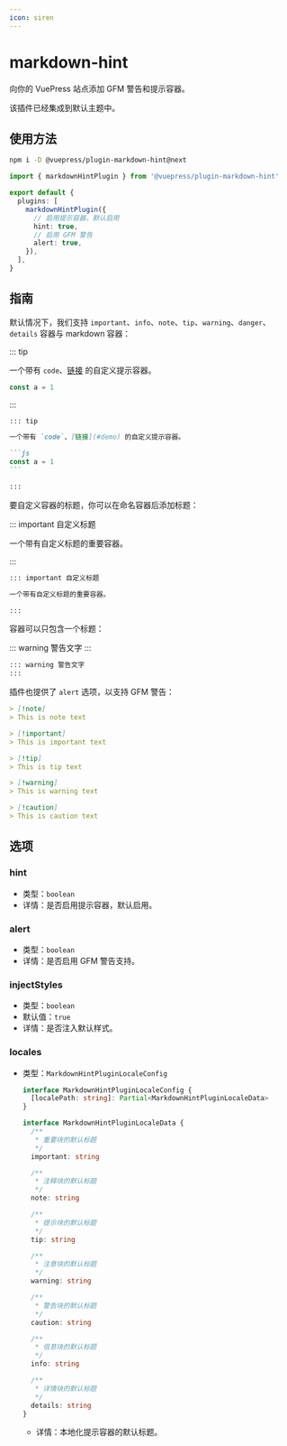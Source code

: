 ```yaml
---
icon: siren
---
```


# markdown-hint

<NpmBadge package="@vuepress/plugin-markdown-hint" />

向你的 VuePress 站点添加 GFM 警告和提示容器。

该插件已经集成到默认主题中。

## 使用方法

```bash
npm i -D @vuepress/plugin-markdown-hint@next
```

```ts title=".vuepress/config.ts"
import { markdownHintPlugin } from '@vuepress/plugin-markdown-hint'

export default {
  plugins: [
    markdownHintPlugin({
      // 启用提示容器，默认启用
      hint: true,
      // 启用 GFM 警告
      alert: true,
    }),
  ],
}
```

## 指南

默认情况下，我们支持 `important`、`info`、`note`、`tip`、`warning`、`danger`、`details` 容器与 markdown 容器：

::: tip

一个带有 `code`、[链接](#demo) 的自定义提示容器。

```js
const a = 1
```

:::

````md
::: tip

一个带有 `code`、[链接](#demo) 的自定义提示容器。

```js
const a = 1
```

:::
````

要自定义容器的标题，你可以在命名容器后添加标题：

::: important 自定义标题

一个带有自定义标题的重要容器。

:::

```md
::: important 自定义标题

一个带有自定义标题的重要容器。

:::
```

容器可以只包含一个标题：

::: warning 警告文字
:::

```md
::: warning 警告文字
:::
```

插件也提供了 `alert` 选项，以支持 GFM 警告：

```md
> [!note]
> This is note text

> [!important]
> This is important text

> [!tip]
> This is tip text

> [!warning]
> This is warning text

> [!caution]
> This is caution text
```

## 选项

### hint

- 类型：`boolean`
- 详情：是否启用提示容器，默认启用。

### alert

- 类型：`boolean`
- 详情：是否启用 GFM 警告支持。

### injectStyles

- 类型：`boolean`
- 默认值：`true`
- 详情：是否注入默认样式。

### locales

- 类型：`MarkdownHintPluginLocaleConfig`

  ```ts
  interface MarkdownHintPluginLocaleConfig {
    [localePath: string]: Partial<MarkdownHintPluginLocaleData>
  }

  interface MarkdownHintPluginLocaleData {
    /**
     * 重要块的默认标题
     */
    important: string

    /**
     * 注释块的默认标题
     */
    note: string

    /**
     * 提示块的默认标题
     */
    tip: string

    /**
     * 注意块的默认标题
     */
    warning: string

    /**
     * 警告块的默认标题
     */
    caution: string

    /**
     * 信息块的默认标题
     */
    info: string

    /**
     * 详情块的默认标题
     */
    details: string
  }
  ```

  - 详情：本地化提示容器的默认标题。
